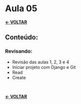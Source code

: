 # Aula 05

[**<- VOLTAR**](https://github.com/Leandro-Cardoso/Univassouras-BackEnd)

## Conteúdo:

### Revisando:
* Revisão das aulas 1, 2, 3 e 4
* Iniciar projeto com Django e Git
* Read
* Create

<br>

[**<- VOLTAR**](https://github.com/Leandro-Cardoso/Univassouras-BackEnd)
